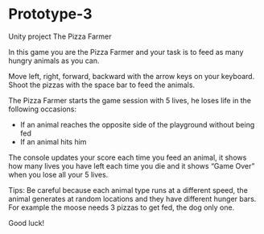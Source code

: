 # Prototype-3
Unity project
The Pizza Farmer

In this game you are the Pizza Farmer and your task is to feed as many hungry animals as you can.

Move left, right, forward, backward with the arrow keys on your keyboard.
Shoot the pizzas with the space bar to feed the animals.

The Pizza Farmer starts the game session with 5 lives, he loses life in the following occasions:
- If an animal reaches the opposite side of the playground without being fed
- If an animal hits him

The console updates your score each time you feed an animal, it shows how many lives you have left each time you die and it shows “Game Over” when you lose all your 5 lives.

Tips:
Be careful because each animal type runs at a different speed, the animal generates at random locations and they have different hunger bars. For example the moose needs 3 pizzas to get fed, the dog only one.

Good luck!
